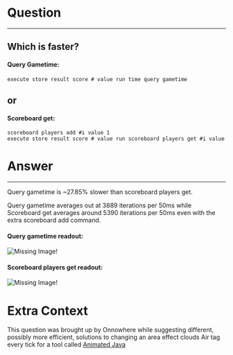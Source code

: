 
# Question
---
## Which is faster?
#### Query Gametime:
```
execute store result score # value run time query gametime
```

## or
#### Scoreboard get:
```
scoreboard players add #i value 1
execute store result score # value run scoreboard players get #i value
```

# Answer
---
Query gametime is ~27.85% slower than scoreboard players get.

Query gametime averages out at 3889 iterations per 50ms while Scoreboard get averages around 5390 iterations per 50ms even with the extra scoreboard add command.

#### Query gametime readout:

![Missing Image!](image-a "Query Gametime performance")

#### Scoreboard players get readout:
![Missing Image!](image-b "Scoreboard get performance")

# Extra Context
This question was brought up by Onnowhere while suggesting different, possibly more efficient, solutions to changing an area effect clouds Air tag every tick for a tool called [Animated Java](https://discord.gg/jFgY4PXZfp)

[image-a]: https://github.com/SnaveSutit/minecraft-commands-performance-analysis/blob/main/scoreboards/vs-query-gametime/images/query-game-time-a.png
[image-b]: https://github.com/SnaveSutit/minecraft-commands-performance-analysis/blob/main/scoreboards/vs-query-gametime/images/query-game-time-b.png